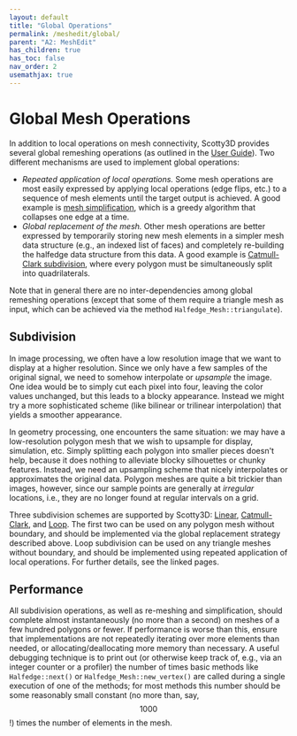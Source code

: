 ```yaml
---
layout: default
title: "Global Operations"
permalink: /meshedit/global/
parent: "A2: MeshEdit"
has_children: true
has_toc: false
nav_order: 2
usemathjax: true
---
```


# Global Mesh Operations

In addition to local operations on mesh connectivity, Scotty3D provides several global remeshing operations (as outlined in the [User Guide](/Scotty3D/guide/model_mode)). Two different mechanisms are used to implement global operations:

*   _Repeated application of local operations._ Some mesh operations are most easily expressed by applying local operations (edge flips, etc.) to a sequence of mesh elements until the target output is achieved. A good example is [mesh simplification](simplify), which is a greedy algorithm that collapses one edge at a time.
*   _Global replacement of the mesh._ Other mesh operations are better expressed by temporarily storing new mesh elements in a simpler mesh data structure (e.g., an indexed list of faces) and completely re-building the halfedge data structure from this data. A good example is [Catmull-Clark subdivision](catmull), where every polygon must be simultaneously split into quadrilaterals.

Note that in general there are no inter-dependencies among global remeshing operations (except that some of them require a triangle mesh as input, which can be achieved via the method `Halfedge_Mesh::triangulate`).

## Subdivision

In image processing, we often have a low resolution image that we want to display at a higher resolution. Since we only have a few samples of the original signal, we need to somehow interpolate or _upsample_ the image. One idea would be to simply cut each pixel into four, leaving the color values unchanged, but this leads to a blocky appearance. Instead we might try a more sophisticated scheme (like bilinear or trilinear interpolation) that yields a smoother appearance.

In geometry processing, one encounters the same situation: we may have a low-resolution polygon mesh that we wish to upsample for display, simulation, etc. Simply splitting each polygon into smaller pieces doesn't help, because it does nothing to alleviate blocky silhouettes or chunky features. Instead, we need an upsampling scheme that nicely interpolates or approximates the original data. Polygon meshes are quite a bit trickier than images, however, since our sample points are generally at _irregular_ locations, i.e., they are no longer found at regular intervals on a grid.

Three subdivision schemes are supported by Scotty3D: [Linear](linear), [Catmull-Clark](catmull), and [Loop](loop). The first two can be used on any polygon mesh without boundary, and should be implemented via the global replacement strategy described above. Loop subdivision can be used on any triangle meshes without boundary, and should be implemented using repeated application of local operations. For further details, see the linked pages.

## Performance

All subdivision operations, as well as re-meshing and simplification, should complete almost instantaneously (no more than a second) on meshes of a few hundred polygons or fewer. If performance is worse than this, ensure that implementations are not repeatedly iterating over more elements than needed, or allocating/deallocating more memory than necessary. A useful debugging technique is to print out (or otherwise keep track of, e.g., via an integer counter or a profiler) the number of times basic methods like `Halfedge::next()` or `Halfedge_Mesh::new_vertex()` are called during a single execution of one of the methods; for most methods this number should be some reasonably small constant (no more than, say, $$1000$$!) times the number of elements in the mesh.
